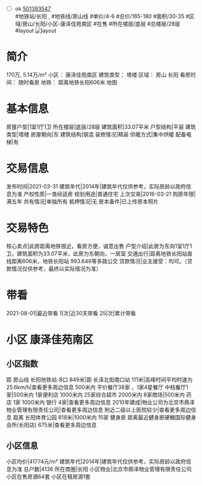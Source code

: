 - [ ] ok [501393547](https://bj.5i5j.com/ershoufang/501393547.html)  
 #地铁站/长阳 ,  #地铁线/房山线
#单价/4-6 #总价/165-180 #面积/30-35   #区域/房山/长阳/小区-康泽佳苑南区 #在售 #所在楼层/底层 #总楼层/28层 #layout 
![layout](http://image2a.5i5j.com/scm/HOUSE_CUSTOMER/1816e6fdd880460dbbb11b516f8ea1b6.jpg_P5.jpg) 
# 简介 
 170万,  5.14万/m² 
小区： 康泽佳苑南区
建筑类型： 塔楼
区域： 房山 长阳
看房时间： 随时看房
地铁： 距离地铁长阳606米 地图
# 基本信息 
 房屋户型|1室1厅1卫
所在楼层|底层/28层
建筑面积|33.07平米
户型结构|平层
建筑类型|塔楼
房屋朝向|东
建筑结构|钢混
装修情况|精装
供暖方式|集中供暖
配备电梯|有
# 交易信息 
 发布时间|2021-03-31
建筑年代|2014年|建筑年代仅供参考，实际房龄以政府信息为准
产权性质|一类经适房
规划用途|普通住宅
上次交易|2016-03-21
购房年限|满五年
共有情况|单独所有
抵押情况|无
房本备件|已上传房本照片
# 交易特色 
 核心卖点|此房距离地铁很近，看房方便，诚意出售
户型介绍|此房为东向1室1厅1卫，建筑面积为33.07平米，此房为东朝向，一居室
交通出行|距离地铁长阳站直线距离606米，地铁长阳站 993.646等多路公交
贷款情况|业主接受：均可。（贷款情况仅供参考，最终以实际情况为准）
# 带看 
 2021-08-01|最近带看	 1|次|近30天带看	 25|次|累计带看
# 小区 康泽佳苑南区
## 小区指数 
 距 房山线 长阳地铁站-B口 849米|距 长泽北街南口站 111米|高峰时间平均时速为25.6km/h|查看更多周边信息
500米内 平价餐厅38家 ，1家4星餐厅
中档餐厅1家|500米内 1家便利店
1000米内 25家综合超市
2000米内 8家商场|500米内 药店 1家
1000米内 银行 4家|查看更多周边信息
2010年建成|物业公司为北京市鼎泽物业管理有限责任公司|查看更多周边信息
附近二级以上医院较少|查看更多周边信息
距离 长阳体育公园 818米|1000米内 15家 健身房
距离最近健身房硬糖国际健身会所(长阳店) 675米|查看更多周边信息
## 小区信息 
 小区均价|41774元/m²
建筑年代|2014年|建筑年代仅供参考，实际房龄以政府信息为准
总户数|4136
所在商圈|长阳
小区物业|北京市鼎泽物业管理有限责任公司
小区在售房源64套
小区在租房源1套

